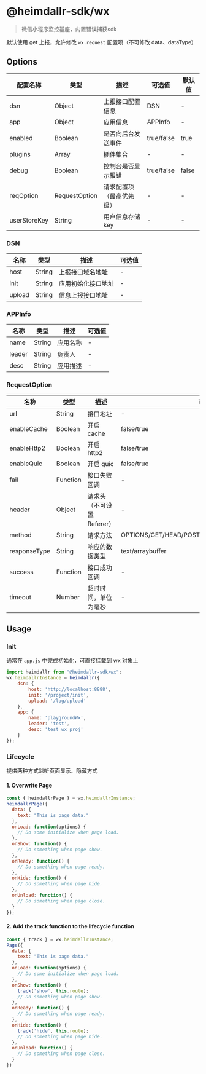 # @heimdallr-sdk/wx

> 微信小程序监控基座，内置错误捕获sdk

默认使用 get 上报，允许修改 `wx.request` 配置项（不可修改 data、dataType）

## Options

|配置名称|类型|描述|可选值|默认值|
|-|-|-|-|-|
|dsn|Object|上报接口配置信息|DSN|-|
|app|Object|应用信息|APPInfo|-|
|enabled|Boolean|是否向后台发送事件|true/false|true|
|plugins|Array|插件集合|-|-|
|debug|Boolean|控制台是否显示报错|true/false|false|
|reqOption|RequestOption|请求配置项（最高优先级）|-|-|
|userStoreKey|String|用户信息存储key|-|-|

### DSN

|名称|类型|描述|可选值|
|-|-|-|-|
|host|String|上报接口域名地址|-|
|init|String|应用初始化接口地址|-|
|upload|String|信息上报接口地址|-|

### APPInfo

|名称|类型|描述|可选值|
|-|-|-|-|
|name|String|应用名称|-|
|leader|String|负责人|-|
|desc|String|应用描述|-|

### RequestOption

|名称|类型|描述|可选值|
|-|-|-|-|
|url|String|接口地址|-|
|enableCache|Boolean|开启 cache|false/true|
|enableHttp2|Boolean|开启 http2|false/true|
|enableQuic|Boolean|开启 quic|false/true|
|fail|Function|接口失败回调|-|
|header|Object|请求头（不可设置Referer）|-|
|method|String|请求方法|OPTIONS/GET/HEAD/POST/PUT/DELETE/TRACE/CONNECT|
|responseType|String|响应的数据类型|text/arraybuffer|
|success|Function|接口成功回调|-|
|timeout|Number|超时时间，单位为毫秒|-|

## Usage

### Init

通常在 `app.js` 中完成初始化，可直接挂载到 wx 对象上

```js
import heimdallr from "@heimdallr-sdk/wx";
wx.heimdallrInstance = heimdallr({
    dsn: {
        host: 'http://localhost:8888',
        init: '/project/init',
        upload: '/log/upload'
    },
    app: {
        name: 'playgroundWx',
        leader: 'test',
        desc: 'test wx proj'
    }
});
```

### Lifecycle

提供两种方式监听页面显示、隐藏方式

#### 1. Overwrite Page
```js
const { heimdallrPage } = wx.heimdallrInstance;
heimdallrPage({
  data: {
    text: "This is page data."
  },
  onLoad: function(options) {
    // Do some initialize when page load.
  },
  onShow: function() {
    // Do something when page show.
  },
  onReady: function() {
    // Do something when page ready.
  },
  onHide: function() {
    // Do something when page hide.
  },
  onUnload: function() {
    // Do something when page close.
  }
});
```
#### 2. Add the track function to the lifecycle function
```js
const { track } = wx.heimdallrInstance;
Page({
  data: {
    text: "This is page data."
  },
  onLoad: function(options) {
    // Do some initialize when page load.
  },
  onShow: function() {
    track('show', this.route);
    // Do something when page show.
  },
  onReady: function() {
    // Do something when page ready.
  },
  onHide: function() {
    track('hide', this.route);
    // Do something when page hide.
  },
  onUnload: function() {
    // Do something when page close.
  }
})
```
